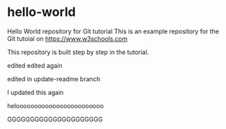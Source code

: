# hello-world
Hello World repository for Git tutorial
This is an example repository for the Git tutoial on https://www.w3schools.com

This repository is built step by step in the tutorial. 

edited
edited again


edited in update-readme branch

I updated this again

heloooooooooooooooooooooooo

GGGGGGGGGGGGGGGGGGGGG
